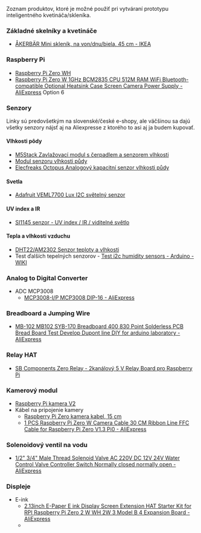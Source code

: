 Zoznam produktov, ktoré je možné použiť pri vytváraní prototypu inteligentného kvetináča/skleníka.

### Základné skelníky a kvetináče
-  [ÅKERBÄR Mini skleník, na von/dnu/biela, 45 cm - IKEA](https://www.ikea.com/sk/sk/p/akerbaer-mini-sklenik-na-von-dnu-biela-30537170/)

### Raspberry Pi
- [Raspberry Pi Zero WH](https://rpishop.cz/raspberry-pi-zero/685-raspberry-pi-zero-wh-4250236816296.html)
- [Raspberry Pi Zero W 1GHz BCM2835 CPU 512M RAM WiFi Bluetooth-compatible Optional Heatsink Case Screen Camera Power Supply - AliExpress](https://www.aliexpress.com/item/1005005243938806.html?spm=a2g0o.productlist.main.5.270e3b49cwObdJ&algo_pvid=9bc3ddd7-df92-42f3-a50f-0706f893f49f&algo_exp_id=9bc3ddd7-df92-42f3-a50f-0706f893f49f-2&pdp_npi=4%40dis%21EUR%21115.17%2124.92%21%21%21119.22%21%21%402103252e16989161155017456e9aec%2112000032340724046%21sea%21SK%210%21AB&curPageLogUid=13otFq0JOsKx) Option 6

### Senzory
Linky sú predovšetkým na slovenské/české e-shopy, ale väčšinou sa dajú všetky senzory nájsť aj na Aliexpresse z ktorého to asi aj ja budem kupovať.
#### Vlhkosti pôdy
- [M5Stack Zavlažovací modul s čerpadlem a senzorem vlhkosti](https://rpishop.cz/bloky/4233-m5stack-zavlazovaci-modul-s-cerpadlem-a-senzorem-vlhkosti.html)
- [Modul senzoru vlhkosti půdy](https://rpishop.cz/puda/2452-modul-senzoru-vlhkosti-pudy.html)
- [Elecfreaks Octopus Analogový kapacitní senzor vlhkosti půdy](https://rpishop.cz/octopus/2122-elecfreaks-octopus-analogovy-kapacitni-senzor-vlhkosti-pudy.html)
#### Svetla
- [Adafruit VEML7700 Lux I2C světelný senzor](https://rpishop.cz/adafruit/4126-adafruit-veml7700-lux-i2c-svetelny-senzor.html)
#### UV index a IR
- [SI1145 senzor - UV index / IR / viditelné světlo](https://rpishop.cz/adafruit/407-si1145-digitalni-senzor-uv-index-ir-viditelne-svetelo.html)
#### Tepla a vlhkosti vzduchu
- [DHT22/AM2302 Senzor teploty a vlhkosti](https://rpishop.cz/senzory-teploty-a-vlhkosti/5587-dht22am2302-senzor-teploty-a-vlhkosti.html#description-anchor)
- Test ďalších tepelných senzorov - [Test i2c humidity sensors - Arduino - WIKI](https://wiki.liutyi.info/display/ARDUINO/Test+i2c+humidity+sensors)
### Analog to Digital Converter
- ADC MCP3008
	- [MCP3008-I/P MCP3008 DIP-16 - AliExpress](https://www.aliexpress.com/item/1005005074011853.html?spm=a2g0o.productlist.main.1.1598ZcDpZcDpvB&algo_pvid=72986649-7696-45c4-88e6-3e055d848a68&algo_exp_id=72986649-7696-45c4-88e6-3e055d848a68-0&pdp_npi=4%40dis%21EUR%212.72%212.42%21%21%212.84%21%21%40210324c816999561882804880e1ed8%2112000031534689407%21sea%21SK%210%21AB&curPageLogUid=KKeG0JJd7WYB)

### Breadboard a Jumping Wire
- [MB-102 MB102 SYB-170 Breadboard 400 830 Point Solderless PCB Bread Board Test Develop Dupont line DIY for arduino laboratory - AliExpress](https://www.aliexpress.com/item/1005004317066197.html?spm=a2g0o.productlist.main.1.bfd36225BgPenu&algo_pvid=0670c645-8243-424a-9580-f6b764e74fbc&algo_exp_id=0670c645-8243-424a-9580-f6b764e74fbc-0&pdp_npi=4%40dis%21EUR%210.92%210.75%21%21%210.96%21%21%402101fb0f16999635549741671eedc5%2112000028731134460%21sea%21SK%210%21AB&curPageLogUid=ZdFl3BL4OwRu)

### Relay HAT
- [SB Components Zero Relay - 2kanálový 5 V Relay Board pro Raspberry Pi](https://rpishop.cz/automatizacni-karty/3745-sb-zero-relay-2kanalova-5-v-relay-board-pro-raspberry-pi.html)

### Kamerový modul
- [Raspberry Pi kamera V2](https://rpishop.cz/mipi-kamerove-moduly/329-raspberry-pi-kamera-modul-v2.html)
- Kábel na pripojenie kamery
	- [Raspberry Pi Zero kamera kabel, 15 cm](https://rpishop.cz/mipi/5775-raspberry-pi-zero-kamera-kabel-15-cm.html)
	- [1 PCS Raspberry Pi Zero W Camera Cable 30 CM Ribbon Line FFC Cable for Raspberry Pi Zero V1.3 Pi0 - AliExpress](https://www.aliexpress.com/item/32820946214.html?spm=a2g0o.productlist.main.1.14d5cZBycZBy16&algo_pvid=3fcdb980-6504-4d30-bd75-c575d06580f5&algo_exp_id=3fcdb980-6504-4d30-bd75-c575d06580f5-0&pdp_npi=4%40dis%21EUR%211.22%210.64%21%21%211.26%21%21%402103244616989160670197899e20b8%2112000031208255211%21sea%21SK%210%21AB&curPageLogUid=mNvc9xnoV4g9)

### Solenoidový ventil na vodu
- [1/2" 3/4" Male Thread Solenoid Valve AC 220V DC 12V 24V Water Control Valve Controller Switch Normally closed normally open - AliExpress](https://www.aliexpress.com/item/1005005244477455.html?spm=a2g0o.productlist.main.3.9ad71829o3xzIk&algo_pvid=b351da85-fc0b-45ab-897e-89d1f1bb6a2d&algo_exp_id=b351da85-fc0b-45ab-897e-89d1f1bb6a2d-1&pdp_npi=4%40dis%21EUR%2112.47%210.47%21%21%2195.03%21%21%40210313e916999621951214639e0435%2112000032342155759%21sea%21SK%210%21AB&curPageLogUid=ckR0F6TvaxAJ)

### Displeje
- E-ink
	- [2.13inch E-Paper E ink Display Screen Extension HAT Starter Kit for RPI Raspberry Pi Zero 2 W WH 2W 3 Model B 4 Expansion Board - AliExpress](https://www.aliexpress.com/item/1005001749804276.html?spm=a2g0o.productlist.main.1.f98965a6Wyf3l4&algo_pvid=54376326-7181-4c81-b510-ddaf766b46b6&algo_exp_id=54376326-7181-4c81-b510-ddaf766b46b6-0&pdp_npi=4%40dis%21EUR%2123.82%2118.58%21%21%2124.66%21%21%402103205116989182816792054e66e8%2112000027874471909%21sea%21SK%21907449841%21&curPageLogUid=hAFIgB7xv17E)
	- 